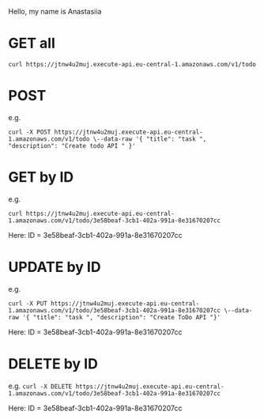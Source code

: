 Hello, my name is Anastasiia 

# GET all
```
curl https://jtnw4u2muj.execute-api.eu-central-1.amazonaws.com/v1/todo
```

# POST 
e.g. 
```
curl -X POST https://jtnw4u2muj.execute-api.eu-central-1.amazonaws.com/v1/todo \--data-raw '{ "title": "task ", "description": "Create todo API " }'
```

# GET by ID
e.g. 
```
curl https://jtnw4u2muj.execute-api.eu-central-1.amazonaws.com/v1/todo/3e58beaf-3cb1-402a-991a-8e31670207cc
```
Here: ID = 3e58beaf-3cb1-402a-991a-8e31670207cc

# UPDATE by ID
e.g. 
```
curl -X PUT https://jtnw4u2muj.execute-api.eu-central-1.amazonaws.com/v1/todo/3e58beaf-3cb1-402a-991a-8e31670207cc \--data-raw '{ "title": "task ", "description": "Create ToDo API "}'
```
Here: ID = 3e58beaf-3cb1-402a-991a-8e31670207cc


# DELETE by ID
e.g. ```curl -X DELETE https://jtnw4u2muj.execute-api.eu-central-1.amazonaws.com/v1/todo/3e58beaf-3cb1-402a-991a-8e31670207cc```

Here: ID = 3e58beaf-3cb1-402a-991a-8e31670207cc
